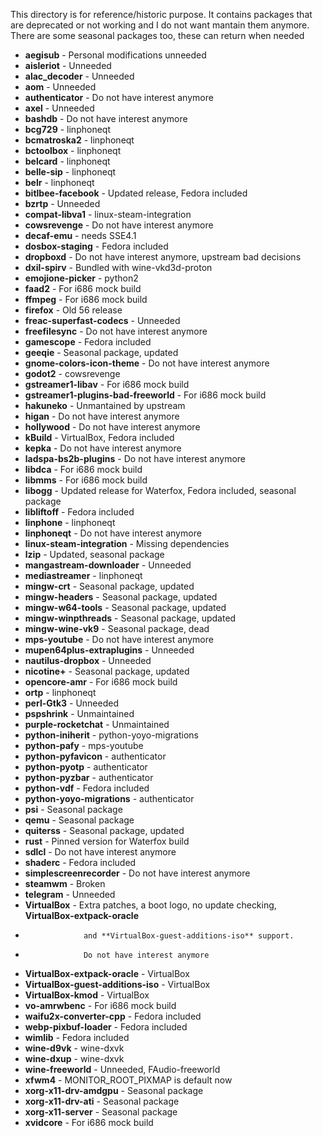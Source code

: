 This directory is for reference/historic purpose. It contains packages that
are deprecated or not working and I do not want mantain them anymore. There are
some seasonal packages too, these can return when needed

 * **aegisub** - Personal modifications unneeded
 * **aisleriot** - Unneeded
 * **alac_decoder** - Unneeded
 * **aom** - Unneeded
 * **authenticator** - Do not have interest anymore
 * **axel** - Unneeded
 * **bashdb** - Do not have interest anymore
 * **bcg729** - linphoneqt
 * **bcmatroska2** - linphoneqt
 * **bctoolbox** - linphoneqt
 * **belcard** - linphoneqt
 * **belle-sip** - linphoneqt
 * **belr** - linphoneqt
 * **bitlbee-facebook** - Updated release, Fedora included
 * **bzrtp** - Unneeded
 * **compat-libva1** - linux-steam-integration
 * **cowsrevenge** - Do not have interest anymore
 * **decaf-emu** - needs SSE4.1
 * **dosbox-staging** - Fedora included
 * **dropboxd** - Do not have interest anymore, upstream bad decisions
 * **dxil-spirv** - Bundled with wine-vkd3d-proton
 * **emojione-picker** - python2
 * **faad2** - For i686 mock build
 * **ffmpeg** - For i686 mock build
 * **firefox** - Old 56 release
 * **freac-superfast-codecs** - Unneeded
 * **freefilesync** - Do not have interest anymore
 * **gamescope** - Fedora included
 * **geeqie** - Seasonal package, updated
 * **gnome-colors-icon-theme** - Do not have interest anymore
 * **godot2** - cowsrevenge
 * **gstreamer1-libav** - For i686 mock build
 * **gstreamer1-plugins-bad-freeworld** - For i686 mock build
 * **hakuneko** - Unmantained by upstream
 * **higan** - Do not have interest anymore
 * **hollywood** - Do not have interest anymore
 * **kBuild** - VirtualBox, Fedora included
 * **kepka** - Do not have interest anymore
 * **ladspa-bs2b-plugins** - Do not have interest anymore
 * **libdca** - For i686 mock build
 * **libmms** - For i686 mock build
 * **libogg** - Updated release for Waterfox, Fedora included, seasonal package
 * **libliftoff** - Fedora included
 * **linphone** - linphoneqt
 * **linphoneqt** - Do not have interest anymore
 * **linux-steam-integration** - Missing dependencies
 * **lzip** - Updated, seasonal package
 * **mangastream-downloader** - Unneeded
 * **mediastreamer** - linphoneqt
 * **mingw-crt** - Seasonal package, updated
 * **mingw-headers** - Seasonal package, updated
 * **mingw-w64-tools** - Seasonal package, updated
 * **mingw-winpthreads** - Seasonal package, updated
 * **mingw-wine-vk9** - Seasonal package, dead
 * **mps-youtube** - Do not have interest anymore
 * **mupen64plus-extraplugins** - Unneeded
 * **nautilus-dropbox** - Unneeded
 * **nicotine+** - Seasonal package, updated
 * **opencore-amr** - For i686 mock build
 * **ortp** - linphoneqt
 * **perl-Gtk3** - Unneeded
 * **pspshrink** - Unmaintained
 * **purple-rocketchat** - Unmaintained
 * **python-iniherit** - python-yoyo-migrations
 * **python-pafy** - mps-youtube
 * **python-pyfavicon** - authenticator
 * **python-pyotp** - authenticator
 * **python-pyzbar** - authenticator
 * **python-vdf** - Fedora included
 * **python-yoyo-migrations** - authenticator
 * **psi** - Seasonal package
 * **qemu** - Seasonal package
 * **quiterss** - Seasonal package, updated
 * **rust** - Pinned version for Waterfox build
 * **sdlcl** - Do not have interest anymore
 * **shaderc** - Fedora included
 * **simplescreenrecorder** - Do not have interest anymore
 * **steamwm** - Broken
 * **telegram** - Unneeded
 * **VirtualBox** - Extra patches, a boot logo, no update checking, **VirtualBox-extpack-oracle**
 *                  and **VirtualBox-guest-additions-iso** support.
 *                  Do not have interest anymore
 * **VirtualBox-extpack-oracle** - VirtualBox
 * **VirtualBox-guest-additions-iso** - VirtualBox
 * **VirtualBox-kmod** - VirtualBox
 * **vo-amrwbenc** - For i686 mock build
 * **waifu2x-converter-cpp** - Fedora included
 * **webp-pixbuf-loader** - Fedora included
 * **wimlib** - Fedora included
 * **wine-d9vk** - wine-dxvk
 * **wine-dxup** - wine-dxvk
 * **wine-freeworld** - Unneeded, FAudio-freeworld
 * **xfwm4** - MONITOR_ROOT_PIXMAP is default now
 * **xorg-x11-drv-amdgpu** - Seasonal package
 * **xorg-x11-drv-ati** - Seasonal package
 * **xorg-x11-server** - Seasonal package
 * **xvidcore** - For i686 mock build

